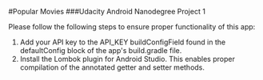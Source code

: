 #Popular Movies
###Udacity Android Nanodegree Project 1

Please follow the following steps to ensure proper functionality of this app:

1. Add your API key to the API_KEY buildConfigField found in the defaultConfig block of the app's build.gradle file.
2. Install the Lombok plugin for Android Studio. This enables proper compilation of the annotated getter and setter methods.
